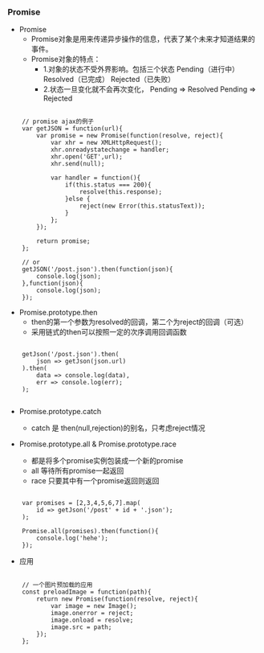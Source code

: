 ### Promise

+ Promise
	+ Promise对象是用来传递异步操作的信息，代表了某个未来才知道结果的事件。
	+ Promise对象的特点：
		+ 1.对象的状态不受外界影响。包括三个状态 Pending（进行中） Resolved（已完成） Rejected（已失败）
		+ 2.状态一旦变化就不会再次变化， Pending => Resolved Pending => Rejected

```
		
	// promise ajax的例子
	var getJSON = function(url){
		var promise = new Promise(function(resolve, reject){
			var xhr = new XMLHttpRequest();
			xhr.onreadystatechange = handler;
			xhr.open('GET',url);
			xhr.send(null);

			var handler = function(){
				if(this.status === 200){
					resolve(this.response);
				}else {
					reject(new Error(this.statusText));
				}
			};
		});

		return promise;
	};	
	
	// or
	getJSON('/post.json').then(function(json){
		console.log(json);
	},function(json){
		console.log(json);
	});

```

+ Promise.prototype.then
	+ then的第一个参数为resolved的回调，第二个为reject的回调（可选）
	+ 采用链式的then可以按照一定的次序调用回调函数

```

	getJson('/post.json').then(
		json => getJson(json.url)
	).then(
		data => console.log(data),
		err => console.log(err);
	);
	
```

+ Promise.prototype.catch
	+ catch 是 then(null,rejection)的别名，只考虑reject情况

+ Promise.prototype.all & Promise.prototype.race
	+ 都是将多个promise实例包装成一个新的promise
	+ all 等待所有promise一起返回
	+ race 只要其中有一个promise返回则返回

```
	
	var promises = [2,3,4,5,6,7].map(
		id => getJson('/post' + id + '.json');
	);

	Promise.all(promises).then(function(){
		console.log('hehe');
	});

```

+ 应用

```
	
	// 一个图片预加载的应用
	const preloadImage = function(path){
		return new Promise(function(resolve, reject){
			var image = new Image();
			image.onerror = reject;
			image.onload = resolve;
			image.src = path;
		});
	};

```


